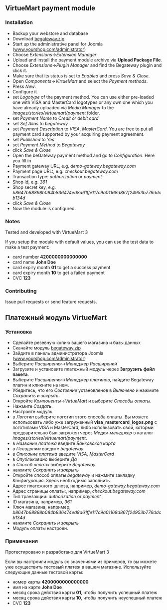 ## VirtueMart payment module

### Installation

* Backup your webstore and database
* Download [begateway.zip](https://github.com/BeGateway/virtuemart-payment-module/raw/master/begateway.zip)
* Start up the administrative panel for Joomla (www.yourshop.com/administrator)
* Choose _Extensions_->_Extension Manager_
* Upload and install the payment module archive via **Upload Package File**.
* Choose _Extensions_->_Plugin Manager_ and find the Begateway plugin and click it.
*	Make sure that its status is set to _Enabled_ and press _Save & Close_.
*	Open _Components_->_VirtueMart_ and select the _Payment methods_.
* Press _New_.
*	Configure it
  * set _Logotype_ of the payment method. You can use either pre-loaded
    one with VISA and MasterCard logotypes or any own one which you have
already uploaded via _Media Manager_ to the _images/stories/virtuemart/payment_ folder.
  * set _Payment Name_ to _Credit or debit card_
  * set _Sef Alias_ to _begateway_
  * set _Payment Description_ to _VISA_, _MasterCard_. You are free to
    put all payment card supported by your acquiring payment agreement.
  * set _Published_ to _Yes_
  * set _Payment Method_ to _Begateway_
  * click _Save & Close_
*	Open the beGateway payment method and go to _Configuration_. Here you fill in
  * Payment gateway URL, e.g. _demo-gateway.begateway.com_
  * Payment page URL:, e.g. _checkout.begateway.com_
  * Transaction type: _authorization_ or _payment_
  * Shop Id, e.g. _361_
  * Shop secret key, e.g. _b8647b68898b084b836474ed8d61ffe117c9a01168d867f24953b776ddcb134d_
  * click _Save & Close_
* Now the module is configured.

### Notes

Tested and developed with VirtueMart 3

If you setup the module with default values, you can use the test data
to make a test payment:

* card number __4200000000000000__
* card name __John Doe__
* card expiry month __01__ to get a success payment
* card expiry month __10__ to get a failed payment
* CVC __123__

### Contributing

Issue pull requests or send feature requests.


## Платежный модуль VirtueMart

### Установка

* Сделайте резевную копию вашего магазина и базы данных
* Скачайте модуль [begateway.zip](https://github.com/BeGateway/virtuemart-payment-module/raw/master/begateway.zip)
* Зайдите в панель администратора Joomla (www.yourshop.com/administrator)
* Выберите _Расширения_->_Менеджер Расширений_
* Загрузите и установите платежный модуль через **Загрузить файл пакета**.
* Выберите _Расширения_->_Менеджер плагинов_, найдите Begateway плагин и кликните на нем.
*	Убедитесь, что его _Состояние_ установленов в _Включено_ и нажмите _Сохранить и закрыть_.
*	Откройте _Компоненты_->_VirtueMart_ и выберите _Способы оплаты_.
* Нажмите _Создать_.
*	Настройте модуль
  * в _Логотип_ выберите логотип этого способа оплаты. Вы можете
    использовать либо уже загруженный __visa_mastercard_logos.png__ с логотипами VISA и MasterCard, либо использовать свой, который предварительно был загружен через _Медия-менеджер_ в каталог _images/stories/virtuemart/payment_.
  * в _Название платежа_ введите _Банковская карта_
  * в _Псевдоним_ введите _begateway_
  * в _Описание платежа_ введите _VISA, MasterCard_
  * в _Опубликовано_ выберите _Да_
  * в _Способ оплаты_ выберите _Begateway_
  * нажмите _Сохранить и закрыть_
*	Откройте способ оплаты _begateway_ и нажмите закладку _Конфигурация_. Здесь необходимо заполнить
  * Адрес платежного шлюза, например, _demo-gateway.begateway.com_
  * Адрес страницы оплаты:, например, _checkout.begateway.com_
  * Тип транзакции: _authorization_ or _payment_
  * ID магазина, например, _361_
  * Ключ магазинa, например, _b8647b68898b084b836474ed8d61ffe117c9a01168d867f24953b776ddcb134d_
  * нажмите _Сохранить и закрыть_
* Модуль оплаты настроен.

### Примечания

Протестировано и разработано для VirtueMart 3

Если вы настроили модуль со значениями из примеров, то вы можете уже
осуществить тестовый платеж в вашем магазине. Используйте следующие
данные тестовой карты:

* номер карты __4200000000000000__
* имя на карте __John Doe__
* месяц срока действия карты __01__, чтобы получить успешный платеж
* месяц срока действия карты __10__, чтобы получить неуспешный платеж
* CVC __123__
